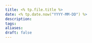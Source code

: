 ```yaml
---
title: <% tp.file.title %>
date: <% tp.date.now("YYYY-MM-DD") %>
description: 
tags: 
aliases: 
draft: false
---
```


